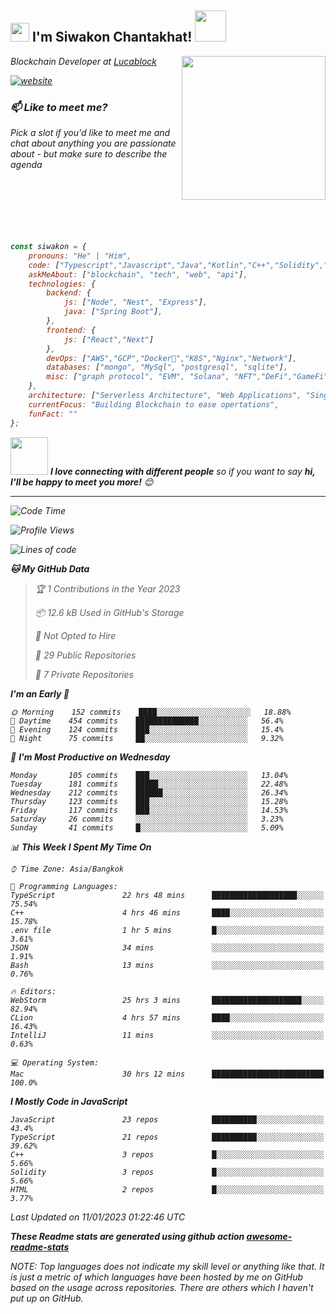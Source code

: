 <h2><img src="https://emojis.slackmojis.com/emojis/images/1531849430/4246/blob-sunglasses.gif?1531849430" width="30"/> I'm Siwakon Chantakhat! <img src="https://media.giphy.com/media/12oufCB0MyZ1Go/giphy.gif" width="50"></h2>
<img align='right' src="https://media.giphy.com/media/M9gbBd9nbDrOTu1Mqx/giphy.gif" width="230">
<p><em>Blockchain Developer at <a href="https://www.lucablock.io/">Lucablock

[![website](https://img.shields.io/badge/Website-46a2f1.svg?&style=flat-square&logo=Google-Chrome&logoColor=white&link=https://anmolsingh.me/)](https://siwakon.dev)


### 📫 Like to meet me?

Pick a slot if you'd like to meet me and chat about anything you are passionate about - but make sure to describe the agenda
<br />
<br />
<br />
<br />
<br />
<br />
<br />
```javascript
const siwakon = {
    pronouns: "He" | "Him",
    code: ["Typescript","Javascript","Java","Kotlin","C++","Solidity","Python","SQL"],
    askMeAbout: ["blockchain", "tech", "web", "api"],
    technologies: {
        backend: {
            js: ["Node", "Nest", "Express"],
            java: ["Spring Boot"],
        },
        frontend: {
            js: ["React","Next"]
        },
        devOps: ["AWS","GCP","Docker🐳","K8S","Nginx","Network"],
        databases: ["mongo", "MySql", "postgresql", "sqlite"],
        misc: ["graph protocol", "EVM", "Solana", "NFT","DeFi","GameFi"]
    },
    architecture: ["Serverless Architecture", "Web Applications", "Single Page Applications", "Backend Development"],
    currentFocus: "Building Blockchain to ease opertations",
    funFact: ""
};
```

<img src="https://media.giphy.com/media/LnQjpWaON8nhr21vNW/giphy.gif" width="60"> <em><b>I love connecting with different people</b> so if you want to say <b>hi, I'll be happy to meet you more!</b> 😊</em>

---
<!--START_SECTION:waka-->
![Code Time](http://img.shields.io/badge/Code%20Time-906%20hrs%209%20mins-blue)

![Profile Views](http://img.shields.io/badge/Profile%20Views-1-blue)

![Lines of code](https://img.shields.io/badge/From%20Hello%20World%20I%27ve%20Written--4%20Million%20lines%20of%20code-blue)

**🐱 My GitHub Data** 

> 🏆 1 Contributions in the Year 2023
 > 
> 📦 12.6 kB Used in GitHub's Storage 
 > 
> 🚫 Not Opted to Hire
 > 
> 📜 29 Public Repositories 
 > 
> 🔑 7 Private Repositories  
 > 
**I'm an Early 🐤** 

```text
🌞 Morning    152 commits    ████░░░░░░░░░░░░░░░░░░░░░   18.88% 
🌆 Daytime    454 commits    ██████████████░░░░░░░░░░░   56.4% 
🌃 Evening    124 commits    ███░░░░░░░░░░░░░░░░░░░░░░   15.4% 
🌙 Night      75 commits     ██░░░░░░░░░░░░░░░░░░░░░░░   9.32%

```
📅 **I'm Most Productive on Wednesday** 

```text
Monday       105 commits    ███░░░░░░░░░░░░░░░░░░░░░░   13.04% 
Tuesday      181 commits    █████░░░░░░░░░░░░░░░░░░░░   22.48% 
Wednesday    212 commits    ██████░░░░░░░░░░░░░░░░░░░   26.34% 
Thursday     123 commits    ███░░░░░░░░░░░░░░░░░░░░░░   15.28% 
Friday       117 commits    ███░░░░░░░░░░░░░░░░░░░░░░   14.53% 
Saturday     26 commits     ░░░░░░░░░░░░░░░░░░░░░░░░░   3.23% 
Sunday       41 commits     █░░░░░░░░░░░░░░░░░░░░░░░░   5.09%

```


📊 **This Week I Spent My Time On** 

```text
⌚︎ Time Zone: Asia/Bangkok

💬 Programming Languages: 
TypeScript               22 hrs 48 mins      ███████████████████░░░░░░   75.54% 
C++                      4 hrs 46 mins       ████░░░░░░░░░░░░░░░░░░░░░   15.78% 
.env file                1 hr 5 mins         █░░░░░░░░░░░░░░░░░░░░░░░░   3.61% 
JSON                     34 mins             ░░░░░░░░░░░░░░░░░░░░░░░░░   1.91% 
Bash                     13 mins             ░░░░░░░░░░░░░░░░░░░░░░░░░   0.76%

🔥 Editors: 
WebStorm                 25 hrs 3 mins       ████████████████████░░░░░   82.94% 
CLion                    4 hrs 57 mins       ████░░░░░░░░░░░░░░░░░░░░░   16.43% 
IntelliJ                 11 mins             ░░░░░░░░░░░░░░░░░░░░░░░░░   0.63%

💻 Operating System: 
Mac                      30 hrs 12 mins      █████████████████████████   100.0%

```

**I Mostly Code in JavaScript** 

```text
JavaScript               23 repos            ██████████░░░░░░░░░░░░░░░   43.4% 
TypeScript               21 repos            ██████████░░░░░░░░░░░░░░░   39.62% 
C++                      3 repos             █░░░░░░░░░░░░░░░░░░░░░░░░   5.66% 
Solidity                 3 repos             █░░░░░░░░░░░░░░░░░░░░░░░░   5.66% 
HTML                     2 repos             █░░░░░░░░░░░░░░░░░░░░░░░░   3.77%

```



 Last Updated on 11/01/2023 01:22:46 UTC
<!--END_SECTION:waka-->

**These Readme stats are generated using github action [awesome-readme-stats](https://github.com/anmol098/waka-readme-stats)**

NOTE: Top languages does not indicate my skill level or anything like that. It is just a metric of which languages have been hosted by me on GitHub based on the usage across repositories. There are others which I haven't put up on GitHub.
<!--stackedit_data:
eyJoaXN0b3J5IjpbMTI2NjU1ODI4OCwtMTU1MDQ0NTAwOSwtMT
YyMTcyNTA5XX0=
-->
